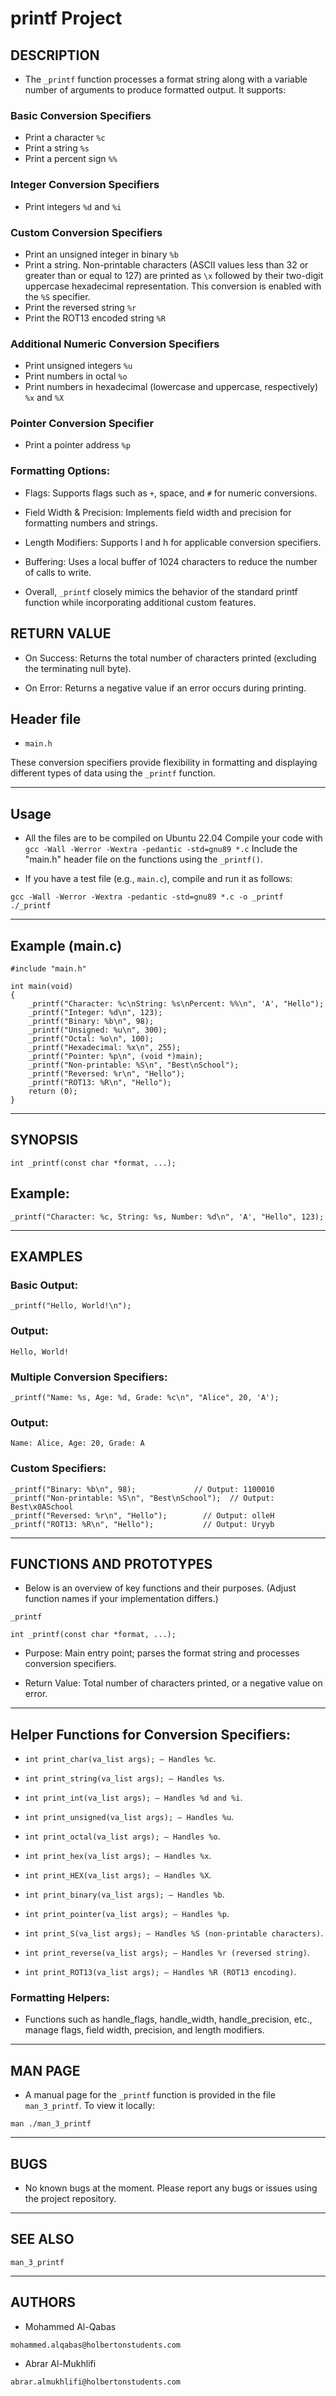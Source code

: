 # printf Project

## DESCRIPTION

- The `_printf` function processes a format string along with a variable number of arguments to produce formatted output. It supports:

### Basic Conversion Specifiers

- Print a character `%c`
- Print a string `%s`
- Print a percent sign `%%`


### Integer Conversion Specifiers

- Print integers `%d` and `%i`


### Custom Conversion Specifiers

- Print an unsigned integer in binary `%b`
- Print a string. Non-printable characters (ASCII values less than 32 or greater than or equal to 127) are printed as `\x` followed by their two-digit uppercase hexadecimal representation. This conversion is enabled with the `%S` specifier.
- Print the reversed string `%r`
- Print the ROT13 encoded string `%R`


### Additional Numeric Conversion Specifiers

- Print unsigned integers `%u`
- Print numbers in octal `%o`
- Print numbers in hexadecimal (lowercase and uppercase, respectively) `%x` and `%X`


### Pointer Conversion Specifier

- Print a pointer address `%p`


### Formatting Options:

- Flags: Supports flags such as `+`, space, and `#` for numeric conversions.


- Field Width & Precision: Implements field width and precision for formatting numbers and strings.

- Length Modifiers: Supports l and h for applicable conversion specifiers.

- Buffering: Uses a local buffer of 1024 characters to reduce the number of calls to write.

- Overall, `_printf` closely mimics the behavior of the standard printf function while incorporating additional custom features.
  

## RETURN VALUE

- On Success: Returns the total number of characters printed (excluding the terminating null byte).

- On Error: Returns a negative value if an error occurs during printing.

## Header file

- `main.h`

These conversion specifiers provide flexibility in formatting and displaying different types of data using the `_printf` function.


---

## Usage

- All the files are to be compiled on Ubuntu 22.04 Compile your code with `gcc -Wall -Werror -Wextra -pedantic -std=gnu89 *.c` Include the "main.h" header file on the functions using the `_printf()`.


- If you have a test file (e.g., `main.c`), compile and run it as follows:



```
gcc -Wall -Werror -Wextra -pedantic -std=gnu89 *.c -o _printf
./_printf

```

---

## Example (main.c)

```
#include "main.h"

int main(void)
{
    _printf("Character: %c\nString: %s\nPercent: %%\n", 'A', "Hello");
    _printf("Integer: %d\n", 123);
    _printf("Binary: %b\n", 98);
    _printf("Unsigned: %u\n", 300);
    _printf("Octal: %o\n", 100);
    _printf("Hexadecimal: %x\n", 255);
    _printf("Pointer: %p\n", (void *)main);
    _printf("Non-printable: %S\n", "Best\nSchool");
    _printf("Reversed: %r\n", "Hello");
    _printf("ROT13: %R\n", "Hello");
    return (0);
}
```

---

## SYNOPSIS

```
int _printf(const char *format, ...);
```

## Example:

```
_printf("Character: %c, String: %s, Number: %d\n", 'A', "Hello", 123);
```

---

## EXAMPLES

### Basic Output:

```
_printf("Hello, World!\n");
```

### Output:

```
Hello, World!
```

### Multiple Conversion Specifiers:

```
_printf("Name: %s, Age: %d, Grade: %c\n", "Alice", 20, 'A');
```

### Output:

```
Name: Alice, Age: 20, Grade: A
```

### Custom Specifiers:

```
_printf("Binary: %b\n", 98);             // Output: 1100010
_printf("Non-printable: %S\n", "Best\nSchool");  // Output: Best\x0ASchool
_printf("Reversed: %r\n", "Hello");        // Output: olleH
_printf("ROT13: %R\n", "Hello");           // Output: Uryyb
```

---

## FUNCTIONS AND PROTOTYPES

- Below is an overview of key functions and their purposes. (Adjust function names if your implementation differs.)

`_printf`

```
int _printf(const char *format, ...);
```

- Purpose: Main entry point; parses the format string and processes conversion specifiers.

- Return Value: Total number of characters printed, or a negative value on error.

---

## Helper Functions for Conversion Specifiers:

- `int print_char(va_list args); – Handles %c`.

- `int print_string(va_list args); – Handles %s`.

- `int print_int(va_list args); – Handles %d and %i`.

- `int print_unsigned(va_list args); – Handles %u`.

- `int print_octal(va_list args); – Handles %o`.

- `int print_hex(va_list args); – Handles %x`.

- `int print_HEX(va_list args); – Handles %X`.

- `int print_binary(va_list args); – Handles %b`.

- `int print_pointer(va_list args); – Handles %p`.

- `int print_S(va_list args); – Handles %S (non-printable characters)`.

- `int print_reverse(va_list args); – Handles %r (reversed string)`.

- `int print_ROT13(va_list args); – Handles %R (ROT13 encoding)`.


### Formatting Helpers:

- Functions such as handle_flags, handle_width, handle_precision, etc., manage flags, field width, precision, and length modifiers.

---

## MAN PAGE

- A manual page for the `_printf` function is provided in the file `man_3_printf`. To view it locally:

```
man ./man_3_printf
```

---

## BUGS
- No known bugs at the moment. Please report any bugs or issues using the project repository.

---

## SEE ALSO

`man_3_printf`

---

## AUTHORS

- Mohammed Al-Qabas

`mohammed.alqabas@holbertonstudents.com`

- Abrar Al-Mukhlifi

`abrar.almukhlifi@holbertonstudents.com`
